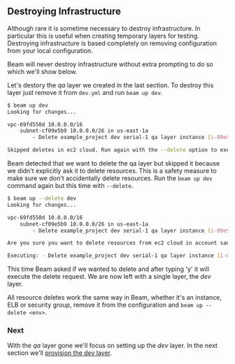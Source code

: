 ## Destroying Infrastructure

Although rare it is sometime necessary to destroy infrastructure. In particular this is useful when creating temporary layers for testing. Destroying infrastructure is based completely on removing configuration from your local configuration.

Beam will never destroy infrastructure without extra prompting to do so which we'll show below.

Let's destory the _qa_ layer we created in the last section. To destroy this layer just remove it from `dev.yml` and run `beam up dev`.

```bash
$ beam up dev
Looking for changes...

vpc-69fd550d 10.0.0.0/16
    subnet-cf09e5b9 10.0.0.0/26 in us-east-1a
        - Delete example_project dev serial-1 qa layer instance [i-09e9cfdd]

Skipped deletes in ec2 cloud. Run again with the --delete option to execute them.
```

Beam detected that we want to delete the qa layer but skipped it because we didn't explicitly ask it to delete resources. This is a safety measure to make sure we don't accidentally delete resources. Run the `beam up dev` command again but this time with `--delete`.

```bash
$ beam up --delete dev
Looking for changes...

vpc-69fd550d 10.0.0.0/16
    subnet-cf09e5b9 10.0.0.0/26 in us-east-1a
        - Delete example_project dev serial-1 qa layer instance [i-09e9cfdd]

Are you sure you want to delete resources from ec2 cloud in account sandbox? (y/N) y

Executing: - Delete example_project dev serial-1 qa layer instance [i-09e9cfdd] OK
```

This time Beam asked if we wanted to delete and after typing 'y' it will execute the delete request. We are now left with a single layer, the _dev_ layer.

All resource deletes work the same way in Beam, whether it's an instance, ELB or security group, remove it from the configuration and `beam up --delete <env>`.

### Next

With the _qa_ layer gone we'll focus on setting up the _dev_ layer. In the next section we'll [provision the dev layer](provision.md).